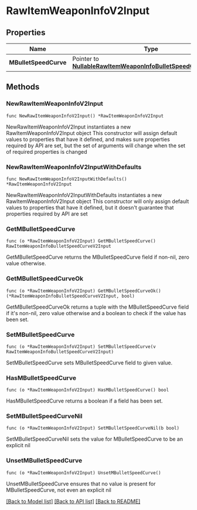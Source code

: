 # RawItemWeaponInfoV2Input

## Properties

Name | Type | Description | Notes
------------ | ------------- | ------------- | -------------
**MBulletSpeedCurve** | Pointer to [**NullableRawItemWeaponInfoBulletSpeedCurveV2Input**](RawItemWeaponInfoBulletSpeedCurveV2Input.md) |  | [optional] 

## Methods

### NewRawItemWeaponInfoV2Input

`func NewRawItemWeaponInfoV2Input() *RawItemWeaponInfoV2Input`

NewRawItemWeaponInfoV2Input instantiates a new RawItemWeaponInfoV2Input object
This constructor will assign default values to properties that have it defined,
and makes sure properties required by API are set, but the set of arguments
will change when the set of required properties is changed

### NewRawItemWeaponInfoV2InputWithDefaults

`func NewRawItemWeaponInfoV2InputWithDefaults() *RawItemWeaponInfoV2Input`

NewRawItemWeaponInfoV2InputWithDefaults instantiates a new RawItemWeaponInfoV2Input object
This constructor will only assign default values to properties that have it defined,
but it doesn't guarantee that properties required by API are set

### GetMBulletSpeedCurve

`func (o *RawItemWeaponInfoV2Input) GetMBulletSpeedCurve() RawItemWeaponInfoBulletSpeedCurveV2Input`

GetMBulletSpeedCurve returns the MBulletSpeedCurve field if non-nil, zero value otherwise.

### GetMBulletSpeedCurveOk

`func (o *RawItemWeaponInfoV2Input) GetMBulletSpeedCurveOk() (*RawItemWeaponInfoBulletSpeedCurveV2Input, bool)`

GetMBulletSpeedCurveOk returns a tuple with the MBulletSpeedCurve field if it's non-nil, zero value otherwise
and a boolean to check if the value has been set.

### SetMBulletSpeedCurve

`func (o *RawItemWeaponInfoV2Input) SetMBulletSpeedCurve(v RawItemWeaponInfoBulletSpeedCurveV2Input)`

SetMBulletSpeedCurve sets MBulletSpeedCurve field to given value.

### HasMBulletSpeedCurve

`func (o *RawItemWeaponInfoV2Input) HasMBulletSpeedCurve() bool`

HasMBulletSpeedCurve returns a boolean if a field has been set.

### SetMBulletSpeedCurveNil

`func (o *RawItemWeaponInfoV2Input) SetMBulletSpeedCurveNil(b bool)`

 SetMBulletSpeedCurveNil sets the value for MBulletSpeedCurve to be an explicit nil

### UnsetMBulletSpeedCurve
`func (o *RawItemWeaponInfoV2Input) UnsetMBulletSpeedCurve()`

UnsetMBulletSpeedCurve ensures that no value is present for MBulletSpeedCurve, not even an explicit nil

[[Back to Model list]](../README.md#documentation-for-models) [[Back to API list]](../README.md#documentation-for-api-endpoints) [[Back to README]](../README.md)


